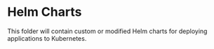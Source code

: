 # Helm Charts

This folder will contain custom or modified Helm charts for deploying applications to Kubernetes.

